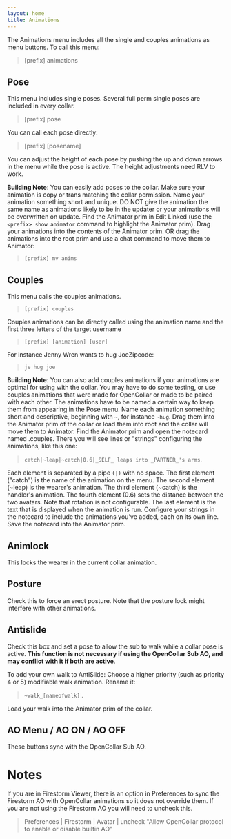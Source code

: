 ```yaml
---
layout: home
title: Animations
---
```


The Animations menu includes all the single and couples animations as menu buttons.  To call this menu:

>[prefix] animations

## Pose

This menu includes single poses.  Several full perm single poses are included in every collar.
>[prefix] pose

You can call each pose directly:
>[prefix] [posename]

You can adjust the height of each pose by pushing the up and down arrows in the menu while the pose is active. The height adjustments need RLV to work.

**Building Note**:  You can easily add poses to the collar.  Make sure your animation is copy or trans matching the collar permission. Name your animation something short and unique. DO NOT give the animation the same name as animations likely to be in the updater or your animations will be overwritten on update. Find the Animator prim in Edit Linked (use the `<prefix> show animator` command to highlight the Animator prim).  Drag your animations into the contents of the Animator prim. OR drag the animations into the root prim and use a chat command to move them to Animator:

>`[prefix] mv anims`

## Couples

This menu calls the couples animations.

>`[prefix] couples`

Couples animations can be directly called using the animation name and the first three letters of the target username

>`[prefix] [animation] [user]`

For instance Jenny Wren wants to hug JoeZipcode: 

>`je hug joe`   

**Building Note**:  You can also add couples animations if your animations are optimal for using with the collar. You may have to do some testing, or use couples animations that were made for OpenCollar or made to be paired with each other. The animations have to be named a certain way to keep them from appearing in the Pose menu.  Name each animation something short and descriptive, beginning with `~`, for instance `~hug`.  Drag them into the Animator prim of the collar or load them into root and the collar will move them to Animator.  Find the Animator prim and open the notecard named .couples.  There you will see lines or "strings" configuring the animations, like this one:

>`catch|~leap|~catch|0.6|_SELF_ leaps into _PARTNER_'s arms`.

Each element is separated by a pipe `(|)` with no space.  The first element ("catch") is the name of the animation on the menu.  The second element (~leap) is the wearer's animation.  The third element (~catch) is the handler's animation. The fourth element (0.6) sets the distance between the two avatars.  Note that rotation is not configurable.  The last element is the text that is displayed when the animation is run.  Configure your strings in the notecard to include the animations you've added, each on its own line. Save the notecard into the Animator prim.

## Animlock

This locks the wearer in the current collar animation.

## Posture

Check this to force an erect posture.  Note that the posture lock might interfere with other animations.

## Antislide

Check this box and set a pose to allow the sub to walk while a collar pose is active.  **This function is not necessary if using the OpenCollar Sub AO, and may conflict with it if both are active**.

To add your own walk to AntiSlide:  Choose a higher priority (such as priority 4 or 5) modifiable walk animation.  Rename it:
> `~walk_[nameofwalk]` .  

Load your walk into the Animator prim of the collar.

## AO Menu / AO ON / AO OFF

These buttons sync with the OpenCollar Sub AO.

# Notes

If you are in Firestorm Viewer, there is an option in Preferences to sync the Firestorm AO with OpenCollar animations so it does not override them.  If you are not using the Firestorm AO you will need to uncheck this.

>Preferences | Firestorm | Avatar | uncheck "Allow OpenCollar protocol to enable or disable builtin AO"
